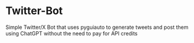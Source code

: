 # Twitter-Bot
Simple Twitter/X Bot that uses pyguiauto to generate tweets and post them using ChatGPT without the need to pay for API credits
